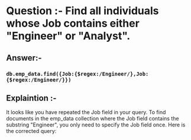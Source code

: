 # Question :-  Find all individuals whose Job contains either "Engineer" or "Analyst".


## Answer:- 

 ###  `db.emp_data.find({Job:{$regex:/Engineer/},Job:{$regex:/Engineer/}})`

## Explaintion :- 

It looks like you have repeated the Job field in your query. To find documents in the emp_data collection where the Job field contains the substring "Engineer", you only need to specify the Job field once. Here is the corrected query: